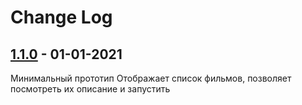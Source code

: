 # Change Log

## [1.1.0] - 01-01-2021

Минимальный прототип
Отображает список фильмов, позволяет посмотреть их описание и запустить

[1.1.0]: https://github.com/ReanGD/kino-player/releases/tag/v1.1.0
